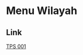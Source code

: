 # Menu Wilayah

## Link

[TPS 001](https://github.com/gigit-pemilu/pemilu-2024-81-maluku/tree/main/pilpres/hitung-suara/sub/81-maluku/sub/07-kepulauan-aru/sub/04-aru-utara/sub/2006-kaibolafin/sub/001-tps)

